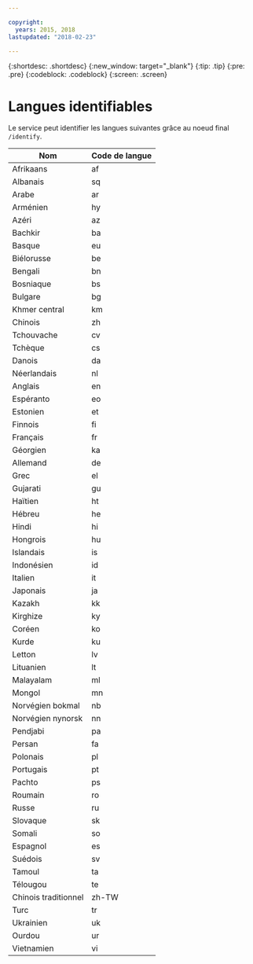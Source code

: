 ```yaml
---

copyright:
  years: 2015, 2018
lastupdated: "2018-02-23"

---
```


{:shortdesc: .shortdesc}
{:new_window: target="_blank"}
{:tip: .tip}
{:pre: .pre}
{:codeblock: .codeblock}
{:screen: .screen}

# Langues identifiables

Le service peut identifier les langues suivantes grâce au noeud final `/identify`. 

<table>
 <thead>
  <th>
   Nom
  </th>
  <th>
   Code de langue
  </th>
  <tbody>
   <tr>
    <td>
     Afrikaans
    </td>
    <td>
     af
    </td>
   </tr>
   <tr>
    <td>
     Albanais
    </td>
    <td>
     sq
    </td>
   </tr>
   <tr>
    <td>
     Arabe
    </td>
    <td>
     ar
    </td>
   </tr>
   <tr>
    <td>
     Arménien
    </td>
    <td>
     hy
    </td>
   </tr>
   <tr>
    <td>
     Azéri
    </td>
    <td>
     az
    </td>
   </tr>
   <tr>
    <td>
     Bachkir
    </td>
    <td>
     ba
    </td>
   </tr>
   <tr>
    <td>
     Basque
    </td>
    <td>
     eu
    </td>
   </tr>
   <tr>
    <td>
     Biélorusse
    </td>
    <td>
     be
    </td>
   </tr>
   <tr>
    <td>
     Bengali
    </td>
    <td>
     bn
    </td>
   </tr>
   <tr>
    <td>
     Bosniaque
    </td>
    <td>
     bs
    </td>
   </tr>
   <tr>
    <td>
     Bulgare
    </td>
    <td>
     bg
    </td>
   </tr>
   <tr>
    <td>
     Khmer central
    </td>
    <td>
     km
    </td>
   </tr>
   <tr>
    <td>
     Chinois
    </td>
    <td>
     zh
    </td>
   </tr>
   <tr>
    <td>
     Tchouvache
    </td>
    <td>
     cv
    </td>
   </tr>
   <tr>
    <td>
     Tchèque
    </td>
    <td>
     cs
    </td>
   </tr>
   <tr>
    <td>
     Danois
    </td>
    <td>
     da
    </td>
   </tr>
   <tr>
    <td>
     Néerlandais
    </td>
    <td>
     nl
    </td>
   </tr>
   <tr>
    <td>
     Anglais
    </td>
    <td>
     en
    </td>
   </tr>
   <tr>
    <td>
     Espéranto
    </td>
    <td>
     eo
    </td>
   </tr>
   <tr>
    <td>
     Estonien
    </td>
    <td>
     et
    </td>
   </tr>
   <tr>
    <td>
     Finnois
    </td>
    <td>
     fi
    </td>
   </tr>
   <tr>
    <td>
     Français
    </td>
    <td>
     fr
    </td>
   </tr>
   <tr>
    <td>
     Géorgien
    </td>
    <td>
     ka
    </td>
   </tr>
   <tr>
    <td>
     Allemand
    </td>
    <td>
     de
    </td>
   </tr>
   <tr>
    <td>
     Grec
    </td>
    <td>
     el
    </td>
   </tr>
   <tr>
    <td>
     Gujarati
    </td>
    <td>
     gu
    </td>
   </tr>
   <tr>
    <td>
     Haïtien
    </td>
    <td>
     ht
    </td>
   </tr>
   <tr>
    <td>
     Hébreu
    </td>
    <td>
     he
    </td>
   </tr>
   <tr>
    <td>
     Hindi
    </td>
    <td>
     hi
    </td>
   </tr>
   <tr>
    <td>
     Hongrois
    </td>
    <td>
     hu
    </td>
   </tr>
   <tr>
    <td>
     Islandais
    </td>
    <td>
     is
    </td>
   </tr>
   <tr>
    <td>
     Indonésien
    </td>
    <td>
     id
    </td>
   </tr>
   <tr>
    <td>
     Italien
    </td>
    <td>
     it
    </td>
   </tr>
   <tr>
    <td>
     Japonais
    </td>
    <td>
     ja
    </td>
   </tr>
   <tr>
    <td>
     Kazakh
    </td>
    <td>
     kk
    </td>
   </tr>
   <tr>
    <td>
     Kirghize
    </td>
    <td>
     ky
    </td>
   </tr>
   <tr>
    <td>
     Coréen
    </td>
    <td>
     ko
    </td>
   </tr>
   <tr>
    <td>
     Kurde
    </td>
    <td>
     ku
    </td>
   </tr>
   <tr>
    <td>
     Letton
    </td>
    <td>
     lv
    </td>
   </tr>
   <tr>
    <td>
     Lituanien
    </td>
    <td>
     lt
    </td>
   </tr>
   <tr>
    <td>
     Malayalam
    </td>
    <td>
     ml
    </td>
   </tr>
   <tr>
    <td>
     Mongol
    </td>
    <td>
     mn
    </td>
   </tr>
   <tr>
    <td>
     Norvégien bokmal
    </td>
    <td>
     nb
    </td>
   </tr>
   <tr>
    <td>
     Norvégien nynorsk
    </td>
    <td>
     nn
    </td>
   </tr>
   <tr>
    <td>
     Pendjabi
    </td>
    <td>
     pa
    </td>
   </tr>
   <tr>
    <td>
     Persan
    </td>
    <td>
     fa
    </td>
   </tr>
   <tr>
    <td>
     Polonais
    </td>
    <td>
     pl
    </td>
   </tr>
   <tr>
    <td>
     Portugais
    </td>
    <td>
     pt
    </td>
   </tr>
   <tr>
    <td>
     Pachto
    </td>
    <td>
     ps
    </td>
   </tr>
   <tr>
    <td>
     Roumain
    </td>
    <td>
     ro
    </td>
   </tr>
   <tr>
    <td>
     Russe
    </td>
    <td>
     ru
    </td>
   </tr>
   <tr>
    <td>
     Slovaque
    </td>
    <td>
     sk
    </td>
   </tr>
   <tr>
    <td>
     Somali
    </td>
    <td>
     so
    </td>
   </tr>
   <tr>
    <td>
     Espagnol
    </td>
    <td>
     es
    </td>
   </tr>
   <tr>
    <td>
     Suédois
    </td>
    <td>
     sv
    </td>
   </tr>
   <tr>
    <td>
     Tamoul
    </td>
    <td>
     ta
    </td>
   </tr>
   <tr>
    <td>
     Télougou
    </td>
    <td>
     te
    </td>
   </tr>
   <tr>
    <td>
     Chinois traditionnel
    </td>
    <td>
     zh-TW
    </td>
   </tr>
   <tr>
    <td>
     Turc
    </td>
    <td>
     tr
    </td>
   </tr>
   <tr>
    <td>
     Ukrainien
    </td>
    <td>
     uk
    </td>
   </tr>
   <tr>
    <td>
     Ourdou
    </td>
    <td>
     ur
    </td>
   </tr>
   <tr>
    <td>
     Vietnamien
    </td>
    <td>
     vi
    </td>
   </tr>
  </tbody>
 </thead>
</table>
